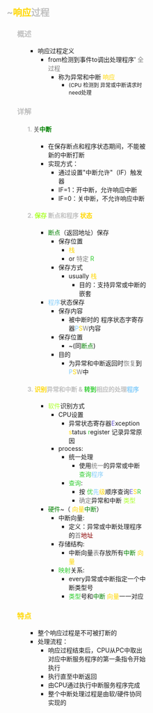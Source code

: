<div style="float: left; width: 64%; padding: 1%;">

##   <span style="color: silver;">~<span style="color: Gold;">响应</span>过程  

<ul>

###  <span style="color: silver;">概述

<ul>

- 响应过程定义
  - from检测到事件to调出处理程序' <span style="color: gray;">全过程</span>
    - 称为异常和中断  <span style="color: Gold;">响应</span>
      - <span style="font-size: 12px;"> (CPU 检测到 异常或中断请求时 need处理

</ul>

###  <span style="color: silver;">详解

<ul>

####  <span style="color: silver;">1. <span style="color: gray;">关</span><span style="color: green;">中断</span>  

<ul>

- 在保存断点和程序状态期间，不能被新的中断打断
- 实现方式：
  - 通过设置"中断允许"（IF）触发器
  - IF=1：开中断，允许响应中断
  - IF=0：关中断，不允许响应中断

</ul>

####  <span style="color: silver;">2.  <span style="color: GreenYellow;">保存</span> 断点和程序 <span style="color: Gold;">状态</span>  

<ul>

- <span style="color: green;">断点</span>（返回地址）保存
  - 保存位置
    -  <span style="color: Gold;">栈</span>
    - or <span style="color: gray;">特定</span> <span style="color: LimeGreen;">R</span>
  - 保存方式
    - usually <span style="color: Gold;">栈</span>
      - 目的：支持异常或中断的嵌套
- <span style="color: LightSkyBlue;">程序</span>状态保存
  - 保存内容
    - 被中断时的 程序状态字寄存器<span style="color: LightSkyBlue;">P</span><span style="color: Gold;">S</span><span style="color: gray;">W</span>内容
  - 保存位置
    - ~(同<span style="color: green;">断点</span>)
  - 目的
    - 为异常和中断返回时<span style="color: gray;">恢复</span>到<span style="color: LightSkyBlue;">P</span><span style="color: Gold;">S</span><span style="color: gray;">W</span>中

</ul>

####  <span style="color: silver;">3.  <span style="color: Gold;">识别</span>异常和中断 &  <span style="color: LimeGreen;">转到</span>相应的处理<span style="color: LightSkyBlue;">程序</span>  

<ul>

-  <span style="color: GreenYellow;">软件</span>识别方式
     - CPU设置
       - 异常状态寄存器<span style="color: SlateBlue;">E</span>xception  <span style="color: Gold;">s</span>tatus  <span style="color: LimeGreen;">r</span>egister 记录异常原因
     - process:
       - 统一处理
         - 使用<span style="color: gray;">统一</span>的异常或中断 <span style="color: LimeGreen;">查询</span><span style="color: LightSkyBlue;">程序</span>
       -  <span style="color: LimeGreen;">查询</span>:
            - 按 <span style="color: LimeGreen;">优</span><span style="color: LightSkyBlue;">先</span><span style="color: Gold;">级</span>顺序查询<span style="color: SlateBlue;">E</span><span style="color: Gold;">S</span><span style="color: LimeGreen;">R</span>
            - <span style="color: gray;">确定</span>异常和中断 <span style="color: GreenYellow;">类型</span>
- <span style="color: green;">硬件</span>~（ <span style="color: Gold;">向量</span><span style="color: green;">中断</span>）
  - 中断向量:
    - 定义：异常或中断处理程序的<span style="color: gray;">首</span><span style="color: DarkRed;">地址
  - 存储结构:
    - 中断向量<span style="color: gray;">表</span>存放所有<span style="color: green;">中断</span> <span style="color: Gold;">向量</span>
  -  <span style="color: LimeGreen;">映射</span>关系:
      - every异常或中断指定一个中断类型号
      -  <span style="color: LimeGreen;">类型</span>号和<span style="color: green;">中断</span> <span style="color: Gold;">向量</span>一一对应

</ul>

</ul>

###  <span style="color: Gold;">特点

<ul>

- 整个响应过程是不可被打断的
- 处理流程：
  - 响应过程结束后，CPU从PC中取出对应中断服务程序的第一条指令开始执行
  - 执行直至中断返回
  - 由CPU通过执行中断服务程序完成
  - 整个中断处理过程是由软/硬件协同实现的

</ul>

</ul>
</div>
<div style="float: right; width: 26%; padding: 1%;">

</div>
<div style="clear: both;"></div>
